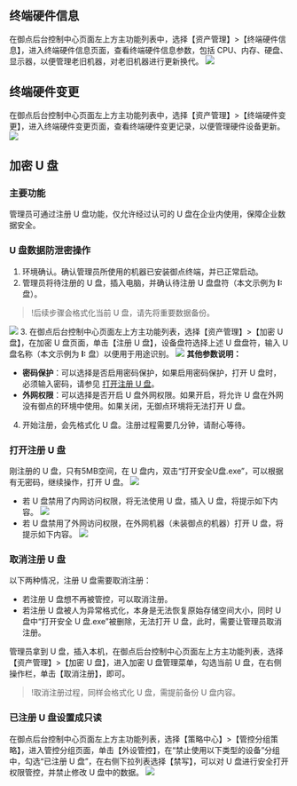 ## 终端硬件信息
在御点后台控制中心页面左上方主功能列表中，选择【资产管理】>【终端硬件信息】，进入终端硬件信息页面，查看终端硬件信息参数，包括 CPU、内存、硬盘、显示器，以便管理老旧机器，对老旧机器进行更新换代。
![](https://main.qcloudimg.com/raw/f6ac621735dd6abcce9640eaac6200c6.png)
## 终端硬件变更
在御点后台控制中心页面左上方主功能列表中，选择【资产管理】>【终端硬件变更】，进入终端硬件变更页面，查看终端硬件变更记录，以便管理硬件设备更新。
![](https://main.qcloudimg.com/raw/7d87a80bd5db379c4ceb5881e9ca6c51.png)
## 加密 U 盘
### 主要功能
管理员可通过注册 U 盘功能，仅允许经过认可的 U 盘在企业内使用，保障企业数据安全。
### U 盘数据防泄密操作
1. 环境确认。确认管理员所使用的机器已安装御点终端，并已正常启动。
2. 管理员将待注册的 U 盘，插入电脑，并确认待注册 U 盘盘符（本文示例为 **I:** 盘）。
>!后续步骤会格式化当前 U 盘，请先将重要数据备份。

![](https://main.qcloudimg.com/raw/1745e5b4847ac30ccd7448645b36c958.png)
3. 在御点后台控制中心页面左上方主功能列表，选择【资产管理】>【加密 U 盘】，在加密 U 盘页面，单击【注册 U 盘】，设备盘符选择上述 U 盘盘符，输入 U 盘名称（本文示例为 **I:** 盘）以便用于用途识别。
![](https://main.qcloudimg.com/raw/e36aff8d023ddee1f375151da23d542e.png)
**其他参数说明：**
 - **密码保护**：可以选择是否启用密码保护，如果启用密码保护，打开 U 盘时，必须输入密码，请参见 [打开注册 U 盘](#zcupdk)。
 - **外网权限**：可以选择是否开启 U 盘外网权限。如果开启，将允许 U 盘在外网没有御点的环境中使用。如果关闭，无御点环境将无法打开 U 盘。
4. 开始注册，会先格式化 U 盘。注册过程需要几分钟，请耐心等待。

<span id="zcupdk"></span>
### 打开注册 U 盘
刚注册的 U 盘，只有5MB空间，在 U 盘内，双击“打开安全U盘.exe”，可以根据有无密码，继续操作，打开 U 盘。
![](https://main.qcloudimg.com/raw/916cfd7395365128ddea369b7c0b7f33.png)
- 若 U 盘禁用了内网访问权限，将无法使用 U 盘，插入 U 盘，将提示如下内容。
![](https://main.qcloudimg.com/raw/8f73f70ce9ce27047262b589aba1077f.png)
- 若 U 盘禁用了外网访问权限，在外网机器（未装御点的机器）打开 U 盘，将提示如下内容。
![](https://main.qcloudimg.com/raw/ce2e7c0376ba522aba0ff4d73e8b75be.png)

### 取消注册 U 盘
以下两种情况，注册 U 盘需要取消注册：
- 若注册 U 盘想不再被管控，可以取消注册。
- 若注册 U 盘被人为异常格式化，本身是无法恢复原始存储空间大小，同时 U 盘中“打开安全 U 盘.exe”被删除，无法打开 U 盘，此时，需要让管理员取消注册。

管理员拿到 U 盘，插入本机，在御点后台控制中心页面左上方主功能列表，选择【资产管理】>【加密 U 盘】，进入加密 U 盘管理菜单，勾选当前 U 盘，在右侧操作栏，单击【取消注册】，即可。
>!取消注册过程，同样会格式化 U 盘，需提前备份 U 盘内容。


### 已注册 U 盘设置成只读
在御点后台控制中心页面左上方主功能列表，选择【策略中心】>【管控分组策略】，进入管控分组页面，单击【外设管控】，在“禁止使用以下类型的设备”分组中，勾选“已注册 U 盘”，在右侧下拉列表选择【禁写】，可以对 U 盘进行安全打开权限管控，并禁止修改 U 盘中的数据。
<img src="https://main.qcloudimg.com/raw/418447b8d6e0e11647176c9c8b09859d.png" />

